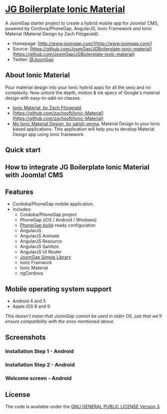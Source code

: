 # [JG Boilerplate Ionic Material](http://www.joomgap.com/)

A JoomGap starter project to create a hybrid mobile app for Joomla! CMS, powered by Cordova/PhoneGap, AngularJS, Ionic Framework and Ionic Material (Material Design by Zach Fitzgerald).

* Homepage: [http://www.joomgap.com/](http://www.joomgap.com/)
* Source: [https://github.com/JoomGap/JGBoilerplate-ionic-material](https://github.com/JoomGap/JGBoilerplate-ionic-material)
* Twitter: [@JoomGap](https://twitter.com/JoomGap)

## About Ionic Material

Pour material design into your Ionic hybrid apps for all the sexy and no complexity. Now unlock the depth, motion & ink specs of Google's material design with easy-to-add-on classes. 

* [Ionic Material, by Zach Fitzgerald](http://ionicmaterial.com/)
* [https://github.com/zachsoft/Ionic-Material](https://github.com/zachsoft/Ionic-Material)
* [My Ionic Material Design, by satish verma](http://market.ionic.io/themes/my-ionic-material-design), Material Design to your Ionic based applications. This application will help you to develop Material Design app using Ionic framework.

## Quick start

## How to integrate JG Boilerplate Ionic Material with Joomla! CMS
	
## Features

* Cordoba/PhoneGap mobile application.
* Includes:
  * Cordoba/PhoneGap project
  * PhoneGap (iOS / Android / Windows)
  * [PhoneGap build](https://build.phonegap.com)-ready configuration
  * AngularJS
  * AngularJS Animate
  * AngularJS Resource
  * AngularJS Sanitize
  * AngularJS UI Router
  * [JoomGap Simple Library](https://github.com/JoomGap/JGSimple)
  * Ionic Framwork
  * Ionic Material
  * ngCordova

## Mobile operating system support

* Android 4 and 5
* Apple iOS 8 and 9

*This doesn't mean that JoomGap cannot be used in older OS,
just that we'll ensure compatibility with the ones mentioned above.*

## Screenshots

### Installation Step 1 - Android


### Installation Step 2 - Android


### Welcome screen - Android


## License

The code is available under the [GNU GENERAL PUBLIC LICENSE Version 3](LICENSE).
